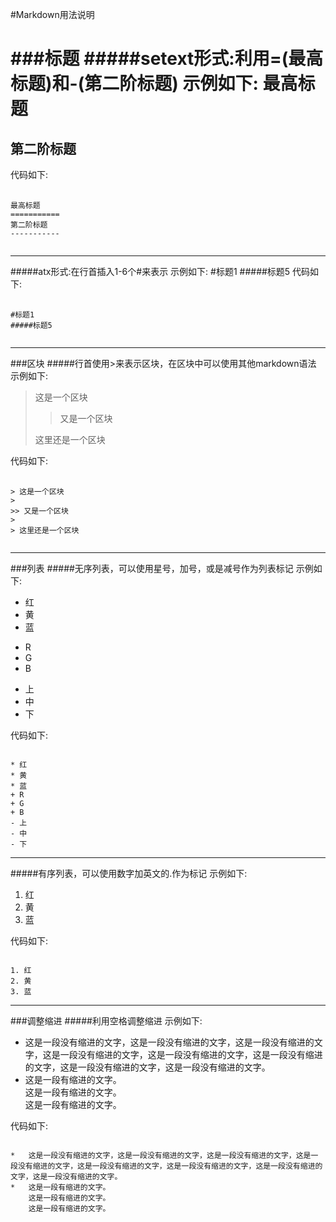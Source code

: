 #Markdown用法说明

###标题
#####setext形式:利用=(最高标题)和-(第二阶标题)
示例如下:
最高标题
===========
第二阶标题
-----------
代码如下:
<pre>
	<code>
最高标题
===========
第二阶标题
-----------
	</code>
</pre>
*****
#####atx形式:在行首插入1-6个#来表示
示例如下:
#标题1
#####标题5
代码如下:
<pre>
	<code>
#标题1
#####标题5	
	</code>
</pre>
*****


###区块
#####行首使用>来表示区块，在区块中可以使用其他markdown语法
示例如下:

> 这是一个区块
>
>> 又是一个区块 
>
> 这里还是一个区块

代码如下:
<pre>
	<code>
&gt; 这是一个区块
&gt;
&gt;&gt; 又是一个区块
&gt;
&gt; 这里还是一个区块
	</code>
</pre>
*****

###列表
#####无序列表，可以使用星号，加号，或是减号作为列表标记
示例如下:

* 红
* 黄
* 蓝
+ R
+ G
+ B
- 上
- 中
- 下

代码如下:
<pre><code>
* 红
* 黄
* 蓝
+ R
+ G
+ B
- 上
- 中
- 下	
</code></pre>
*****
#####有序列表，可以使用数字加英文的.作为标记
示例如下:

1. 红
2. 黄
3. 蓝

代码如下:
<pre><code>
1. 红
2. 黄
3. 蓝	
</code></pre>
*****

###调整缩进
#####利用空格调整缩进
示例如下:

*   这是一段没有缩进的文字，这是一段没有缩进的文字，这是一段没有缩进的文字，这是一段没有缩进的文字，这是一段没有缩进的文字，这是一段没有缩进的文字，这是一段没有缩进的文字，这是一段没有缩进的文字。
*	这是一段有缩进的文字。   
	这是一段有缩进的文字。   
	这是一段有缩进的文字。   

代码如下:
<pre><code>
*   这是一段没有缩进的文字，这是一段没有缩进的文字，这是一段没有缩进的文字，这是一段没有缩进的文字，这是一段没有缩进的文字，这是一段没有缩进的文字，这是一段没有缩进的文字，这是一段没有缩进的文字。
*	这是一段有缩进的文字。   
	这是一段有缩进的文字。   
	这是一段有缩进的文字。   	
</code></pre>
